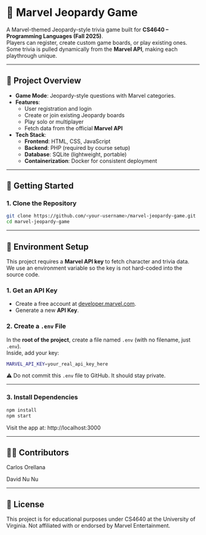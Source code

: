 # 🦸 Marvel Jeopardy Game

A Marvel-themed Jeopardy-style trivia game built for **CS4640 – Programming Languages (Fall 2025)**.  
Players can register, create custom game boards, or play existing ones. Some trivia is pulled dynamically from the **Marvel API**, making each playthrough unique.

---

## 📖 Project Overview
- **Game Mode**: Jeopardy-style questions with Marvel categories.
- **Features**:
  - User registration and login
  - Create or join existing Jeopardy boards
  - Play solo or multiplayer
  - Fetch data from the official **Marvel API**
- **Tech Stack**:
  - **Frontend**: HTML, CSS, JavaScript
  - **Backend**: PHP (required by course setup)
  - **Database**: SQLite (lightweight, portable)  
  - **Containerization**: Docker for consistent deployment

---

## 🚀 Getting Started

### 1. Clone the Repository
```bash
git clone https://github.com/<your-username>/marvel-jeopardy-game.git
cd marvel-jeopardy-game

```
---

## 🔑 Environment Setup

This project requires a **Marvel API key** to fetch character and trivia data.  
We use an environment variable so the key is not hard-coded into the source code.

### 1. Get an API Key
- Create a free account at [developer.marvel.com](https://developer.marvel.com/).
- Generate a new **API Key**.

### 2. Create a `.env` File
In the **root of the project**, create a file named `.env` (with no filename, just `.env`).  
Inside, add your key:

```bash
MARVEL_API_KEY=your_real_api_key_here
```

⚠️ Do not commit this `.env` file to GitHub. It should stay private.

---

### 3. Install Dependencies
```bash
npm install
npm start
```

Visit the app at: http://localhost:3000

---

## 👨‍💻 Contributors

Carlos Orellana

David Nu Nu

---

## 📜 License

This project is for educational purposes under CS4640 at the University of Virginia.
Not affiliated with or endorsed by Marvel Entertainment.


